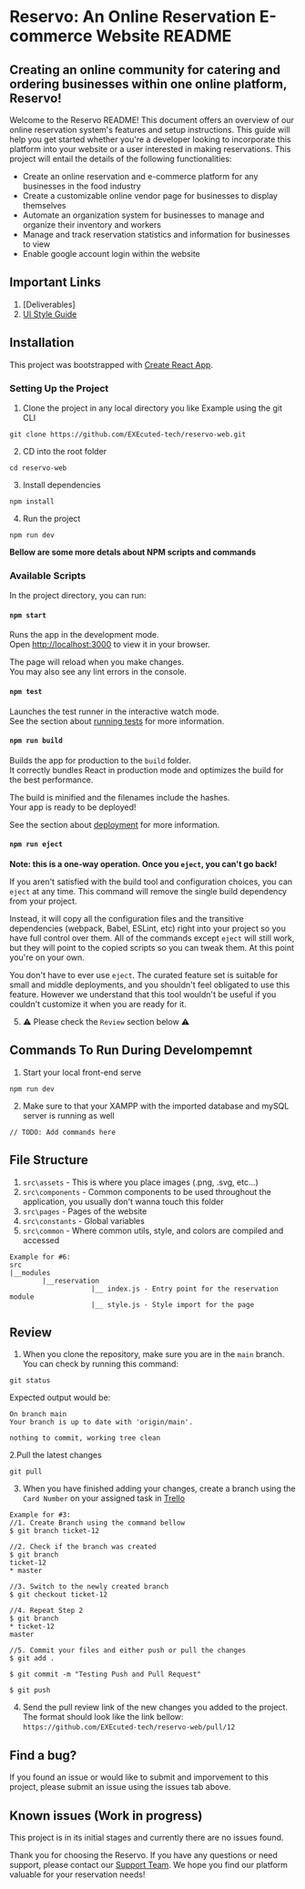 # Reservo: An Online Reservation E-commerce Website README

## Creating an online community for catering and ordering businesses within one online platform, Reservo!

Welcome to the Reservo README! This document offers an overview of our online reservation system's features and setup instructions. This guide will help you get started whether you're a developer looking to incorporate this platform into your website or a user interested in making reservations. This project will entail the details of the following functionalities:

* Create an online reservation and e-commerce platform for any businesses in the food industry
* Create a customizable online vendor page for businesses to display themselves
* Automate an organization system for businesses to manage and organize their inventory and workers
* Manage and track reservation statistics and information for businesses to view
* Enable google account login within the website

## Important Links 
1. [Deliverables]
2. [UI Style Guide](https://www.figma.com/files/team/1281278134308421033/Group-3?fuid=1173125573062776141)

## Installation

This project was bootstrapped with [Create React App](https://github.com/facebook/create-react-app).

### Setting Up the Project
1. Clone the project in any local directory you like
Example using the git CLI
```
git clone https://github.com/EXEcuted-tech/reservo-web.git
```
2. CD into the root folder
```
cd reservo-web
```
3. Install dependencies
```
npm install
```
4. Run the project
```
npm run dev
```
**Bellow are some more detals about NPM scripts and commands**

### Available Scripts

In the project directory, you can run:

#### `npm start`

Runs the app in the development mode.\
Open [http://localhost:3000](http://localhost:3000) to view it in your browser.

The page will reload when you make changes.\
You may also see any lint errors in the console.

#### `npm test`

Launches the test runner in the interactive watch mode.\
See the section about [running tests](https://facebook.github.io/create-react-app/docs/running-tests) for more information.

#### `npm run build`

Builds the app for production to the `build` folder.\
It correctly bundles React in production mode and optimizes the build for the best performance.

The build is minified and the filenames include the hashes.\
Your app is ready to be deployed!

See the section about [deployment](https://facebook.github.io/create-react-app/docs/deployment) for more information.

#### `npm run eject`

**Note: this is a one-way operation. Once you `eject`, you can't go back!**

If you aren't satisfied with the build tool and configuration choices, you can `eject` at any time. This command will remove the single build dependency from your project.

Instead, it will copy all the configuration files and the transitive dependencies (webpack, Babel, ESLint, etc) right into your project so you have full control over them. All of the commands except `eject` will still work, but they will point to the copied scripts so you can tweak them. At this point you're on your own.

You don't have to ever use `eject`. The curated feature set is suitable for small and middle deployments, and you shouldn't feel obligated to use this feature. However we understand that this tool wouldn't be useful if you couldn't customize it when you are ready for it.

5. ⚠ Please check the `Review` section below ⚠

## Commands To Run During Develompemnt
1. Start your local front-end serve
```
npm run dev

```
2. Make sure to that your XAMPP with the imported database and mySQL server is running as well
```
// TODO: Add commands here
```

## File Structure
1. `src\assets` - This is where you place images (.png, .svg, etc...)
2. `src\components` - Common components to be used throughout the application, you usually don't wanna touch this folder
3. `src\pages` - Pages of the website
4. `src\constants` - Global variables  
5. `src\common` -  Where common utils, style, and colors are compiled and accessed
```
Example for #6:
src
|__modules
        |__reservation
                    |__ index.js - Entry point for the reservation module
                    |__ style.js - Style import for the page
```

## Review
1. When you clone the repository, make sure you are in the `main` branch. You can check by running this command:
```
git status
```
Expected output would be:
```
On branch main
Your branch is up to date with 'origin/main'.

nothing to commit, working tree clean
```
2.Pull the latest changes
```
git pull
```
3. When you have finished adding your changes, create a branch using the `Card Number` on your assigned task in [Trello](https://trello.com/b/gWZMRm35/app-development)
```
Example for #3:
//1. Create Branch using the command bellow
$ git branch ticket-12

//2. Check if the branch was created
$ git branch
ticket-12
* master

//3. Switch to the newly created branch
$ git checkout ticket-12

//4. Repeat Step 2
$ git branch
* ticket-12
master

//5. Commit your files and either push or pull the changes
$ git add .

$ git commit -m "Testing Push and Pull Request"

$ git push

```
4. Send the pull review link of the new changes you added to the project. The format should look like the link bellow:
`https://github.com/EXEcuted-tech/reservo-web/pull/12`

## Find a bug?

If you found an issue or would like to submit and imporvement to this project, please submit an issue using the issues tab above.

## Known issues (Work in progress)

This project is in its initial stages and currently there are no issues found.

Thank you for choosing the Reservo. If you have any questions or need support, please contact our [Support Team](https://www.facebook.com/juan.deage.1). We hope you find our platform valuable for your reservation needs!
